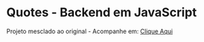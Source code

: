 # Quotes - Backend em JavaScript

Projeto mesclado ao original - Acompanhe em: [Clique Aqui](https://github.com/bernardocamps/quotes)
